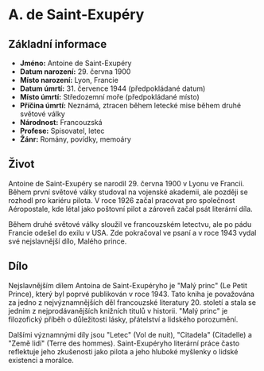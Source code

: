 # A. de Saint-Exupéry

## Základní informace

- **Jméno:** Antoine de Saint-Exupéry
- **Datum narození:** 29. června 1900
- **Místo narození:** Lyon, Francie
- **Datum úmrtí:** 31. července 1944 (předpokládané datum)
- **Místo úmrtí:** Středozemní moře (předpokládané místo)
- **Příčina úmrtí:** Neznámá, ztracen během letecké mise během druhé světové války
- **Národnost:** Francouzská
- **Profese:** Spisovatel, letec
- **Žánr:** Romány, povídky, memoáry

## Život

Antoine de Saint-Exupéry se narodil 29. června 1900 v Lyonu ve Francii. Během první světové války studoval na vojenské akademii, ale později se rozhodl pro kariéru pilota. V roce 1926 začal pracovat pro společnost Aéropostale, kde létal jako poštovní pilot a zároveň začal psát literární díla.

Během druhé světové války sloužil ve francouzském letectvu, ale po pádu Francie odešel do exilu v USA. Zde pokračoval ve psaní a v roce 1943 vydal své nejslavnější dílo, Malého prince.

## Dílo

Nejslavnějším dílem Antoina de Saint-Exupéryho je "Malý princ" (Le Petit Prince), který byl poprvé publikován v roce 1943. Tato kniha je považována za jedno z nejvýznamnějších děl francouzské literatury 20. století a stala se jedním z nejprodávanějších knižních titulů v historii. "Malý princ" je filozofický příběh o důležitosti lásky, přátelství a lidského porozumění.

Dalšími významnými díly jsou "Letec" (Vol de nuit), "Citadela" (Citadelle) a "Země lidí" (Terre des hommes). Saint-Exupéryho literární práce často reflektuje jeho zkušenosti jako pilota a jeho hluboké myšlenky o lidské existenci a morálce.